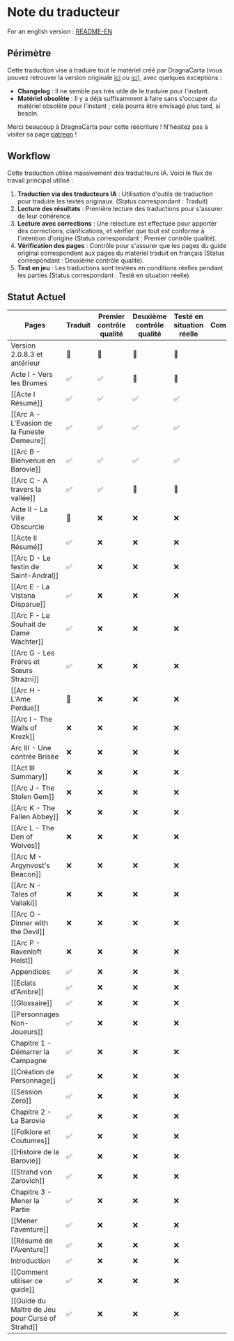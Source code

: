 # Note du traducteur

For an english version : [README-EN](README-EN.md)

## Périmètre

Cette traduction vise à traduire tout le matériel créé par DragnaCarta (vous pouvez retrouver la version originale [ici](https://www.strahdreloaded.com) ou [ici](https://github.com/DragnaCarta/Curse-of-Strahd-Reloaded)), avec quelques exceptions :

- **Changelog** : Il ne semble pas très utile de le traduire pour l'instant.
- **Matériel obsolète** : Il y a déjà suffisamment à faire sans s'occuper du matériel obsolète pour l'instant ; cela pourra être envisagé plus tard, si besoin.

Merci beaucoup à DragnaCarta pour cette réécriture ! N'hésitez pas à visiter sa page [patreon](https://www.patreon.com/DragnaCarta) ! 

## Workflow

Cette traduction utilise massivement des traducteurs IA. Voici le flux de travail principal utilisé :

1. **Traduction via des traducteurs IA** : Utilisation d'outils de traduction pour traduire les textes originaux. (Status correspondant : Traduit)
2. **Lecture des résultats** : Première lecture des traductions pour s'assurer de leur cohérence.
3. **Lecture avec corrections** : Une relecture est effectuée pour apporter des corrections, clarifications, et vérifier que tout est conforme à l'intention d'origine (Status correspondant : Premier contrôle qualité).
4. **Vérification des pages** : Contrôle pour s'assurer que les pages du guide original correspondent aux pages du matériel traduit en français (Status correspondant : Deuxième contrôle qualité).
5. **Test en jeu** : Les traductions sont testées en conditions réelles pendant les parties (Status correspondant : Testé en situation réelle).

## Statut Actuel

| Pages                                           | Traduit | Premier contrôle qualité | Deuxième contrôle qualité | Testé en situation réelle | Commentaires |
| ----------------------------------------------- | ------- | ------------------------ | ------------------------- | ------------------------- | ------------ |
| Version 2.0.8.3 et antérieur                    | 🚧      | 🚧                       | 🚧                        | 🚧                        |              |
| Acte I - Vers les Brumes                        | ✅<br>   | ✅                        | 🚧                        | 🚧                        |              |
| [[Acte I Résumé]]                               | ✅       | ✅                        | ✅                         | ✅                         |              |
| [[Arc A - L'Evasion de la Funeste Demeure]]     | ✅       | ✅                        | ✅                         | ✅                         |              |
| [[Arc B - Bienvenue en Barovie]]                | ✅       | ✅                        | ✅                         | ✅                         |              |
| [[Arc C - A travers la vallée]]                 | ✅       | ✅                        | 🚧                        | 🚧                        |              |
| Acte II - La Ville Obscurcie                    | 🚧      | ❌                        | ❌                         | ❌                         |              |
| [[Acte II Résumé]]                              | ✅       | ❌                        | ❌                         | ❌                         |              |
| [[Arc D - Le festin de Saint-Andral]]           | ✅       | ❌                        | ❌                         | ❌                         |              |
| [[Arc E - La Vistana Disparue]]                 | ✅       | ❌                        | ❌                         | ❌                         |              |
| [[Arc F - Le Souhait de Dame Wachter]]          | ✅       | ❌                        | ❌                         | ❌                         |              |
| [[Arc G - Les Frères et Sœurs Strazni]]         | ✅       | ❌                        | ❌                         | ❌                         |              |
| [[Arc H - L'Ame Perdue]]                        | 🚧      | ❌                        | ❌                         | ❌                         |              |
| [[Arc I - The Walls of Krezk]]                  | ❌       | ❌                        | ❌                         | ❌                         |              |
| Arc III - Une contrée Brisée                    | ❌       | ❌                        | ❌                         | ❌                         |              |
| [[Act III Summary]]                             | ❌       | ❌                        | ❌                         | ❌                         |              |
| [[Arc J - The Stolen Gem]]                      | ❌       | ❌                        | ❌                         | ❌                         |              |
| [[Arc K - The Fallen Abbey]]                    | ❌       | ❌                        | ❌                         | ❌                         |              |
| [[Arc L - The Den of Wolves]]                   | ❌       | ❌                        | ❌                         | ❌                         |              |
| [[Arc M - Argynvost's Beacon]]                  | ❌       | ❌                        | ❌                         | ❌                         |              |
| [[Arc N - Tales of Vallaki]]                    | ❌       | ❌                        | ❌                         | ❌                         |              |
| [[Arc O - Dinner with the Devil]]               | ❌       | ❌                        | ❌                         | ❌                         |              |
| [[Arc P - Ravenloft Heist]]                     | ❌       | ❌                        | ❌                         | ❌                         |              |
| Appendices                                      | ✅       | ❌                        | ❌                         | ❌                         |              |
| [[Eclats d'Ambre]]                              | ✅       | ❌                        | ❌                         | ❌                         |              |
| [[Glossaire]]                                   | ✅       | ❌                        | ❌                         | ❌                         |              |
| [[Personnages Non-Joueurs]]                     | ✅       | ❌                        | ❌                         | ❌                         |              |
| Chapitre 1 - Démarrer la Campagne               | ✅       | ❌                        | ❌                         | ❌                         |              |
| [[Création de Personnage]]                      | ✅       | ❌                        | ❌                         | ❌                         |              |
| [[Session Zero]]                                | ✅       | ❌                        | ❌                         | ❌                         |              |
| Chapitre 2 - La Barovie                         | ✅       | ❌                        | ❌                         | ❌                         |              |
| [[Folklore et Coutumes]]                        | ✅       | ❌                        | ❌                         | ❌                         |              |
| [[Histoire de la Barovie]]                      | ✅       | ❌                        | ❌                         | ❌                         |              |
| [[Strahd von Zarovich]]                         | ✅       | ❌                        | ❌                         | ❌                         |              |
| Chapitre 3 - Mener la Partie                    | ✅       | ❌                        | ❌                         | ❌                         |              |
| [[Mener l'aventure]]                            | ✅       | ❌                        | ❌                         | ❌                         |              |
| [[Résumé de l'Aventure]]                        | ✅       | ❌                        | ❌                         | ❌                         |              |
| Introduction                                    | ✅       | ❌                        | ❌                         | ❌                         |              |
| [[Comment utiliser ce guide]]                   | ✅       | ❌                        | ❌                         | ❌                         |              |
| [[Guide du Maître de Jeu pour Curse of Strahd]] | ✅       | ❌                        | ❌                         | ❌                         |              |
